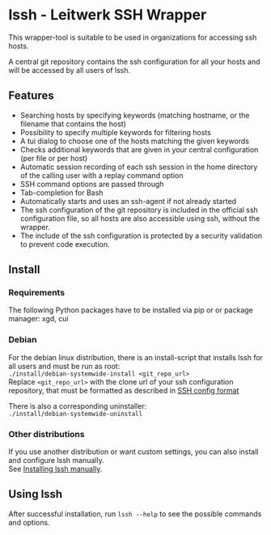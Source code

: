 # lssh - Leitwerk SSH Wrapper

This wrapper-tool is suitable to be used in organizations for accessing ssh hosts.

A central git repository contains the ssh configuration for all your hosts and will be accessed by all users of lssh.

## Features

- Searching hosts by specifying keywords (matching hostname, or the filename that contains the host)
- Possibility to specify multiple keywords for filtering hosts
- A tui dialog to choose one of the hosts matching the given keywords
- Checks additional keywords that are given in your central configuration (per file or per host)
- Automatic session recording of each ssh session in the home directory of the calling user with a replay command option
- SSH command options are passed through
- Tab-completion for Bash
- Automatically starts and uses an ssh-agent if not already started
- The ssh configuration of the git repository is included in the official ssh configuration file, so all hosts are also accessible using ssh, without the wrapper.
- The include of the ssh configuration is protected by a security validation to prevent code execution.

## Install

### Requirements

The following Python packages have to be installed via pip or or package manager: xgd, cui

### Debian

For the debian linux distribution, there is an install-script that installs lssh for all users and must be run as root:  
`./install/debian-systemwide-install <git_repo_url>`  
Replace `<git_repo_url>` with the clone url of your ssh configuration repository, that must be formatted as described in [SSH config format](./docs/ssh_config_format.md)

There is also a corresponding uninstaller:  
`./install/debian-systemwide-uninstall`

### Other distributions

If you use another distribution or want custom settings, you can also install and configure lssh manually.  
See [Installing lssh manually](./docs/install-manually.md).

## Using lssh

After successful installation, run `lssh --help` to see the possible commands and options.
